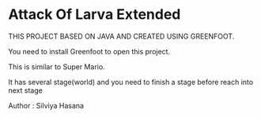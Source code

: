 Attack Of Larva Extended
============

THIS PROJECT BASED ON JAVA AND CREATED USING GREENFOOT.

You need to install Greenfoot to open this project.

This is similar to Super Mario. 

It has several stage(world) and you need to finish a stage before reach into next stage

Author : Silviya Hasana
